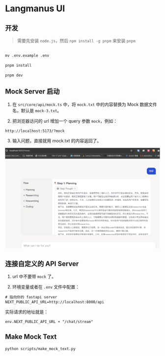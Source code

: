 # Langmanus UI


## 开发

> 需要先安装 `node.js`，然后 `npm install -g pnpm` 来安装 `pnpm`


```

mv .env.example .env

pnpm install

pnpm dev
```

## Mock Server 启动

1. 在 `src/core/api/mock.ts` 中，将 `mock.txt` 中的内容替换为 Mock 数据文件名，默认是 `mock-3.txt`。

2. 把浏览器访问的 url 增加一个 query 参数 `mock`，例如：

```
http://localhost:5173/?mock
```

3. 输入问题，直接就用 mock.txt 的内容返回了。

![](./mock.jpg)


## 连接自定义的 API Server

1. url 中不要带 `mock` 了。

2. 环境变量或者在 `.env` 文件中配置：
```
# 指向你的 fastapi server
NEXT_PUBLIC_API_URL=http://localhost:8000/api
```

实际请求的地址就是： 
```
env.NEXT_PUBLIC_API_URL + "/chat/stream"
```

## Make Mock Text
```
python scripts/make_mock_text.py
```
